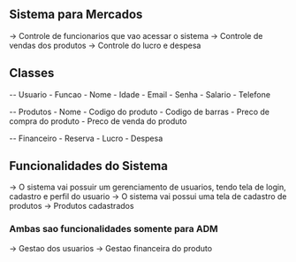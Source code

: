 ## Sistema para Mercados

-> Controle de funcionarios que vao acessar o sistema
-> Controle de vendas dos produtos 
-> Controle do lucro e despesa

## Classes

-- Usuario
    - Funcao
    - Nome
    - Idade
    - Email
    - Senha
    - Salario
    - Telefone

-- Produtos
    - Nome
    - Codigo do produto
    - Codigo de barras
    - Preco de compra do produto
    - Preco de venda do produto

-- Financeiro
    - Reserva
    - Lucro
    - Despesa

## Funcionalidades do Sistema

-> O sistema vai possuir um gerenciamento de usuarios, tendo tela de login, cadastro e perfil do usuario
-> O sistema vai possui uma tela de cadastro de produtos 
    -> Produtos cadastrados

### Ambas sao funcionalidades somente para ADM 
-> Gestao dos usuarios
-> Gestao financeira do produto 